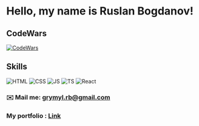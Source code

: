 # Hello, my name is Ruslan Bogdanov!

## CodeWars

[![CodeWars](https://www.codewars.com/users/xxxmez/badges/large)](https://www.codewars.com/users/xxxmez)

## Skills

![HTML](https://img.shields.io/badge/-HTML-black?style=for-the-badge&logo=HTML5&logoColor=#dd472a)
![CSS](https://img.shields.io/badge/-CSS-black?style=for-the-badge&logo=CSS3&logoColor=blue)
![JS](https://img.shields.io/badge/-JavaScript-black?style=for-the-badge&logo=JavaScript&logoColor=yellow)
![TS](https://img.shields.io/badge/-TypeScript-black?style=for-the-badge&logo=TypeScript&logoColor=blue)
![React](https://img.shields.io/badge/-React-black?style=for-the-badge&logo=React&logoColor=cyan)

<!-- ## 💼 Portfolio in developing  -->
<!-- ## 📋 CV in developing -->

### ✉️ Mail me: grymyl.rb@gmail.com

### My portfolio : [Link](https://xxxmez.netlify.app/)

<!--
**XXXmez/XXXmez** is a ✨ _special_ ✨ repository because its `README.md` (this file) appears on your GitHub profile.

Here are some ideas to get you started:

- 🔭 I’m currently working on ...
- 🌱 I’m currently learning ...
- 👯 I’m looking to collaborate on ...
- 🤔 I’m looking for help with ...
- 💬 Ask me about ...
- 📫 How to reach me: ...
- 😄 Pronouns: ...
- ⚡ Fun fact: ...
-->
